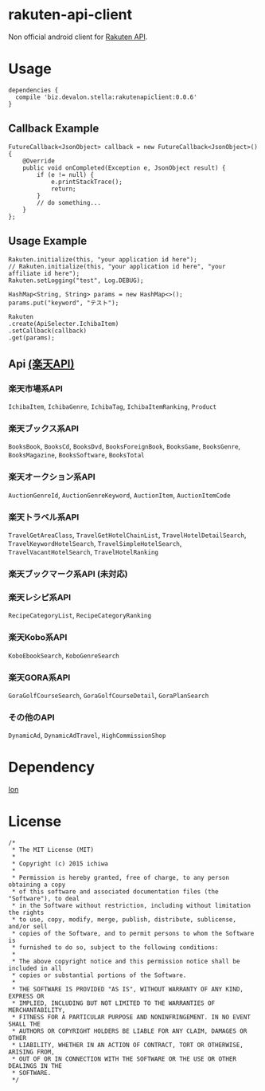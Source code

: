 # rakuten-api-client
Non official android client for [Rakuten API](https://webservice.rakuten.co.jp/document/).

# Usage
```
dependencies {
  compile 'biz.devalon.stella:rakutenapiclient:0.0.6'
}
```

## Callback Example
```
FutureCallback<JsonObject> callback = new FutureCallback<JsonObject>() {
    @Override
    public void onCompleted(Exception e, JsonObject result) {
        if (e != null) {
            e.printStackTrace();
            return;
        }
        // do something...
    }
};
```
## Usage Example 
```
Rakuten.initialize(this, "your application id here");
// Rakuten.initialize(this, "your application id here", "your affiliate id here");
Rakuten.setLogging("test", Log.DEBUG);

HashMap<String, String> params = new HashMap<>();
params.put("keyword", "テスト");

Rakuten
.create(ApiSelecter.IchibaItem)
.setCallback(callback)
.get(params);
```

## Api [(楽天API)](https://webservice.rakuten.co.jp/document/)
### 楽天市場系API
`IchibaItem`, `IchibaGenre`, `IchibaTag`, `IchibaItemRanking`, `Product`
### 楽天ブックス系API
`BooksBook`, `BooksCd`, `BooksDvd`, `BooksForeignBook`, `BooksGame`, `BooksGenre`, `BooksMagazine`, `BooksSoftware`, `BooksTotal`
### 楽天オークション系API
`AuctionGenreId`, `AuctionGenreKeyword`, `AuctionItem`, `AuctionItemCode`
### 楽天トラベル系API
`TravelGetAreaClass`, `TravelGetHotelChainList`, `TravelHotelDetailSearch`, `TravelKeywordHotelSearch`, `TravelSimpleHotelSearch`, `TravelVacantHotelSearch`, `TravelHotelRanking`
### 楽天ブックマーク系API (未対応)

### 楽天レシピ系API
`RecipeCategoryList`, `RecipeCategoryRanking`
### 楽天Kobo系API
`KoboEbookSearch`, `KoboGenreSearch`
### 楽天GORA系API
`GoraGolfCourseSearch`, `GoraGolfCourseDetail`, `GoraPlanSearch`
### その他のAPI
`DynamicAd`, `DynamicAdTravel`, `HighCommissionShop`

# Dependency
[Ion](https://github.com/koush/ion)

# License
```
/*
 * The MIT License (MIT)
 *
 * Copyright (c) 2015 ichiwa
 *
 * Permission is hereby granted, free of charge, to any person obtaining a copy
 * of this software and associated documentation files (the "Software"), to deal
 * in the Software without restriction, including without limitation the rights
 * to use, copy, modify, merge, publish, distribute, sublicense, and/or sell
 * copies of the Software, and to permit persons to whom the Software is
 * furnished to do so, subject to the following conditions:
 *
 * The above copyright notice and this permission notice shall be included in all
 * copies or substantial portions of the Software.
 *
 * THE SOFTWARE IS PROVIDED "AS IS", WITHOUT WARRANTY OF ANY KIND, EXPRESS OR
 * IMPLIED, INCLUDING BUT NOT LIMITED TO THE WARRANTIES OF MERCHANTABILITY,
 * FITNESS FOR A PARTICULAR PURPOSE AND NONINFRINGEMENT. IN NO EVENT SHALL THE
 * AUTHORS OR COPYRIGHT HOLDERS BE LIABLE FOR ANY CLAIM, DAMAGES OR OTHER
 * LIABILITY, WHETHER IN AN ACTION OF CONTRACT, TORT OR OTHERWISE, ARISING FROM,
 * OUT OF OR IN CONNECTION WITH THE SOFTWARE OR THE USE OR OTHER DEALINGS IN THE
 * SOFTWARE.
 */
```
